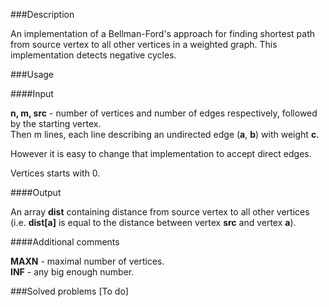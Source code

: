 ###Description

An implementation of a Bellman-Ford's approach for finding shortest path from source vertex to all other vertices in a weighted graph. This implementation detects negative cycles. 

###Usage

####Input

<b>n, m, src</b> - number of vertices and number of edges respectively, followed by the starting vertex.<br>
Then m lines, each line describing an undirected edge (<b>a</b>, <b>b</b>) with weight <b>c</b>. <br> 

However it is easy to change that implementation to accept direct edges.

Vertices starts with 0.

####Output

An array <b>dist</b> containing distance from source vertex to all other vertices (i.e. <b>dist[a]</b> is equal to the distance between vertex <b>src</b> and vertex <b>a</b>).

####Additional comments

<b>MAXN</b> - maximal number of vertices. <br>
<b>INF</b>  - any big enough number. <br>

###Solved problems
[To do]
